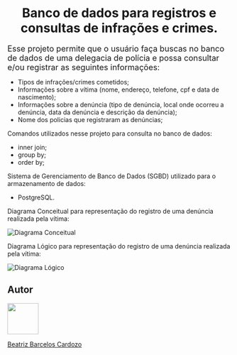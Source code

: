 <h1 align="center"> Banco de dados para registros e consultas de infrações e crimes. </h1>
<base target="_blank">

<font size="4">Esse projeto permite que o usuário faça buscas no banco de dados de uma delegacia de polícia e possa consultar e/ou registrar as seguintes informações:</font>

- Tipos de infrações/crimes cometidos;
- Informações sobre a vítima (nome, endereço, telefone, cpf e data de nascimento);
- Informações sobre a denúncia (tipo de denúncia, local onde ocorreu a denúncia, data da denúncia e descrição da denúncia);
- Nome dos policias que registraram as denúncias;

Comandos utilizados nesse projeto para consulta no banco de dados:

- inner join;
- group by;
- order by;

Sistema de Gerenciamento de Banco de Dados (SGBD) utilizado para o armazenamento de dados:

- PostgreSQL.

Diagrama Conceitual para representação do registro de uma denúncia realizada pela vítima:

![Diagrama Conceitual](https://i.imgur.com/l6BrCxV.jpg)

Diagrama Lógico para representação do registro de uma denúncia realizada pela vítima:

![Diagrama Lógico](https://i.imgur.com/MvZAxxW.jpg)

## Autor
<img src="https://cdn.discordapp.com/attachments/1135262336819679372/1140675577733464254/github-logo-git-hub-icon-with-text-on-white-and-black-background-free-vector_2-removebg-preview.png" height="70" width="70" /> 

[Beatriz Barcelos Cardozo](https://github.com/beabarcel)
